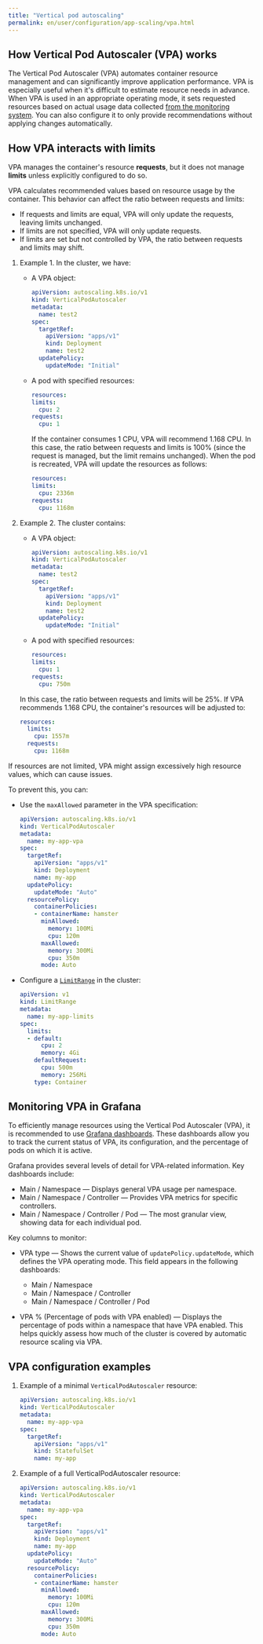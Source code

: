 ```yaml
---
title: "Vertical pod autoscaling"
permalink: en/user/configuration/app-scaling/vpa.html
---
```


## How Vertical Pod Autoscaler (VPA) works

The Vertical Pod Autoscaler (VPA) automates container resource management and can significantly improve application performance. VPA is especially useful when it's difficult to estimate resource needs in advance. When VPA is used in an appropriate operating mode, it sets requested resources based on actual usage data collected [from the monitoring system](../../monitoring/). You can also configure it to only provide recommendations without applying changes automatically.

## How VPA interacts with limits

VPA manages the container's resource **requests**, but it does not manage **limits** unless explicitly configured to do so.

VPA calculates recommended values based on resource usage by the container. This behavior can affect the ratio between requests and limits:

- If requests and limits are equal, VPA will only update the requests, leaving limits unchanged.
- If limits are not specified, VPA will only update requests.
- If limits are set but not controlled by VPA, the ratio between requests and limits may shift.

1. Example 1. In the cluster, we have:

   - A VPA object:

     ```yaml
     apiVersion: autoscaling.k8s.io/v1
     kind: VerticalPodAutoscaler
     metadata:
       name: test2
     spec:
       targetRef:
         apiVersion: "apps/v1"
         kind: Deployment
         name: test2
       updatePolicy:
         updateMode: "Initial"
     ```

   - A pod with specified resources:

     ```yaml
     resources:
     limits:
       cpu: 2
     requests:
       cpu: 1
     ```

     If the container consumes 1 CPU, VPA will recommend 1.168 CPU. In this case, the ratio between requests and limits is 100% (since the request is managed, but the limit remains unchanged). When the pod is recreated, VPA will update the resources as follows:

     ```yaml
     resources:
     limits:
       cpu: 2336m
     requests:
       cpu: 1168m
     ```

1. Example 2. The cluster contains:

   - A VPA object:

     ```yaml
     apiVersion: autoscaling.k8s.io/v1
     kind: VerticalPodAutoscaler
     metadata:
       name: test2
     spec:
       targetRef:
         apiVersion: "apps/v1"
         kind: Deployment
         name: test2
       updatePolicy:
         updateMode: "Initial"
     ```

   - A pod with specified resources:

     ```yaml
     resources:
     limits:
       cpu: 1
     requests:
       cpu: 750m
     ```

    In this case, the ratio between requests and limits will be 25%. If VPA recommends 1.168 CPU, the container's resources will be adjusted to:

     ```yaml
     resources:
       limits:
         cpu: 1557m
       requests:
         cpu: 1168m
     ```

If resources are not limited, VPA might assign excessively high resource values, which can cause issues.

To prevent this, you can:

- Use the `maxAllowed` parameter in the VPA specification:

  ```yaml
  apiVersion: autoscaling.k8s.io/v1
  kind: VerticalPodAutoscaler
  metadata:
    name: my-app-vpa
  spec:
    targetRef:
      apiVersion: "apps/v1"
      kind: Deployment
      name: my-app
    updatePolicy:
      updateMode: "Auto"
    resourcePolicy:
      containerPolicies:
      - containerName: hamster
        minAllowed:
          memory: 100Mi
          cpu: 120m
        maxAllowed:
          memory: 300Mi
          cpu: 350m
        mode: Auto
  ```

- Configure a [`LimitRange`](https://kubernetes.io/docs/tasks/administer-cluster/manage-resources/memory-default-namespace/) in the cluster:

  ```yaml
  apiVersion: v1
  kind: LimitRange
  metadata:
    name: my-app-limits
  spec:
    limits:
    - default:
        cpu: 2
        memory: 4Gi
      defaultRequest:
        cpu: 500m
        memory: 256Mi
      type: Container
  ```

## Monitoring VPA in Grafana

To efficiently manage resources using the Vertical Pod Autoscaler (VPA), it is recommended to use [Grafana dashboards](link-to-grafana-section). These dashboards allow you to track the current status of VPA, its configuration, and the percentage of pods on which it is active.

Grafana provides several levels of detail for VPA-related information. Key dashboards include:

- Main / Namespace — Displays general VPA usage per namespace.
- Main / Namespace / Controller — Provides VPA metrics for specific controllers.
- Main / Namespace / Controller / Pod — The most granular view, showing data for each individual pod.

Key columns to monitor:

- VPA type — Shows the current value of `updatePolicy.updateMode`, which defines the VPA operating mode. This field appears in the following dashboards:
  - Main / Namespace
  - Main / Namespace / Controller
  - Main / Namespace / Controller / Pod

- VPA % (Percentage of pods with VPA enabled) — Displays the percentage of pods within a namespace that have VPA enabled. This helps quickly assess how much of the cluster is covered by automatic resource scaling via VPA.

## VPA configuration examples

1. Example of a minimal `VerticalPodAutoscaler` resource:

   ```yaml
   apiVersion: autoscaling.k8s.io/v1
   kind: VerticalPodAutoscaler
   metadata:
     name: my-app-vpa
   spec:
     targetRef:
       apiVersion: "apps/v1"
       kind: StatefulSet
       name: my-app
   ```

1. Example of a full VerticalPodAutoscaler resource:

   ```yaml
   apiVersion: autoscaling.k8s.io/v1
   kind: VerticalPodAutoscaler
   metadata:
     name: my-app-vpa
   spec:
     targetRef:
       apiVersion: "apps/v1"
       kind: Deployment
       name: my-app
     updatePolicy:
       updateMode: "Auto"
     resourcePolicy:
       containerPolicies:
       - containerName: hamster
         minAllowed:
           memory: 100Mi
           cpu: 120m
         maxAllowed:
           memory: 300Mi
           cpu: 350m
         mode: Auto
    ```
